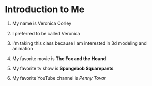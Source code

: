 # Introduction to Me

1. My name is Veronica Corley

1. I preferred to be called Veronica

1. I'm taking this class because I am interested in 3d modeling and animation

1. My favorite movie is **The Fox and the Hound**

1. My favorite tv show is **Spongebob Squarepants**

1. My favorite YouTube channel is *Penny Tovar*


